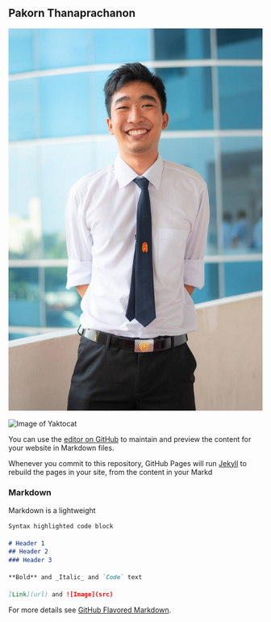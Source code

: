 ## Pakorn Thanaprachanon

![Image of myself](https://github.com/T-Pakorn/Mini-Curriculum-Vitae/blob/gh-pages/62010694.jpg)

![Image of Yaktocat](https://octodex.github.com/images/yaktocat.png)

You can use the [editor on GitHub](https://github.com/T-Pakorn/Mini-Curriculum-Vitae/edit/gh-pages/index.md) to maintain and preview the content for your website in Markdown files.

Whenever you commit to this repository, GitHub Pages will run [Jekyll](https://jekyllrb.com/) to rebuild the pages in your site, from the content in your Markd

### Markdown

Markdown is a lightweight

```markdown
Syntax highlighted code block

# Header 1
## Header 2
### Header 3

**Bold** and _Italic_ and `Code` text

[Link](url) and ![Image](src)
```

For more details see [GitHub Flavored Markdown](https://guides.github.com/features/mastering-markdown/).
